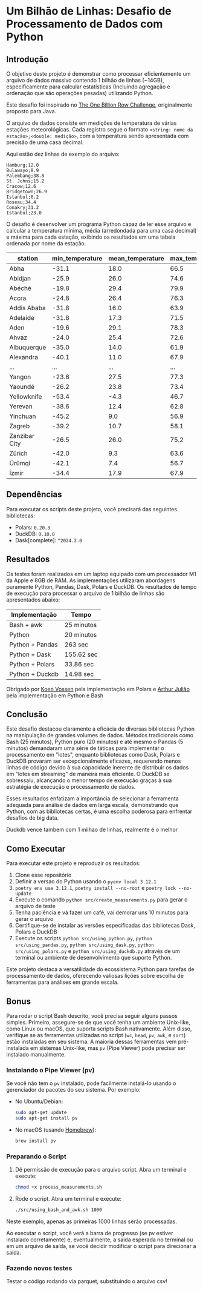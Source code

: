 # Um Bilhão de Linhas: Desafio de Processamento de Dados com Python

## Introdução

O objetivo deste projeto é demonstrar como processar eficientemente um arquivo de dados massivo contendo 1 bilhão de linhas (~14GB), especificamente para calcular estatísticas (Incluindo agregação e ordenação que são operações pesadas) utilizando Python. 

Este desafio foi inspirado no [The One Billion Row Challenge](https://github.com/gunnarmorling/1brc), originalmente proposto para Java.

O arquivo de dados consiste em medições de temperatura de várias estações meteorológicas. Cada registro segue o formato `<string: nome da estação>;<double: medição>`, com a temperatura sendo apresentada com precisão de uma casa decimal.

Aqui estão dez linhas de exemplo do arquivo:

```
Hamburg;12.0
Bulawayo;8.9
Palembang;38.8
St. Johns;15.2
Cracow;12.6
Bridgetown;26.9
Istanbul;6.2
Roseau;34.4
Conakry;31.2
Istanbul;23.0
```

O desafio é desenvolver um programa Python capaz de ler esse arquivo e calcular a temperatura mínima, média (arredondada para uma casa decimal) e máxima para cada estação, exibindo os resultados em uma tabela ordenada por nome da estação.

| station      | min_temperature | mean_temperature | max_temperature |
|--------------|-----------------|------------------|-----------------|
| Abha         | -31.1           | 18.0             | 66.5            |
| Abidjan      | -25.9           | 26.0             | 74.6            |
| Abéché       | -19.8           | 29.4             | 79.9            |
| Accra        | -24.8           | 26.4             | 76.3            |
| Addis Ababa  | -31.8           | 16.0             | 63.9            |
| Adelaide     | -31.8           | 17.3             | 71.5            |
| Aden         | -19.6           | 29.1             | 78.3            |
| Ahvaz        | -24.0           | 25.4             | 72.6            |
| Albuquerque  | -35.0           | 14.0             | 61.9            |
| Alexandra    | -40.1           | 11.0             | 67.9            |
| ...          | ...             | ...              | ...             |
| Yangon       | -23.6           | 27.5             | 77.3            |
| Yaoundé      | -26.2           | 23.8             | 73.4            |
| Yellowknife  | -53.4           | -4.3             | 46.7            |
| Yerevan      | -38.6           | 12.4             | 62.8            |
| Yinchuan     | -45.2           | 9.0              | 56.9            |
| Zagreb       | -39.2           | 10.7             | 58.1            |
| Zanzibar City| -26.5           | 26.0             | 75.2            |
| Zürich       | -42.0           | 9.3              | 63.6            |
| Ürümqi       | -42.1           | 7.4              | 56.7            |
| İzmir        | -34.4           | 17.9             | 67.9            |

## Dependências

Para executar os scripts deste projeto, você precisará das seguintes bibliotecas:

* Polars: `0.20.3`
* DuckDB: `0.10.0`
* Dask[complete]: `^2024.2.0`

## Resultados

Os testes foram realizados em um laptop equipado com um processador M1 da Apple e 8GB de RAM. As implementações utilizaram abordagens puramente Python, Pandas, Dask, Polars e DuckDB. Os resultados de tempo de execução para processar o arquivo de 1 bilhão de linhas são apresentados abaixo:

| Implementação | Tempo |
| --- | --- |
| Bash + awk | 25 minutos |
| Python | 20 minutos |
| Python + Pandas | 263 sec |
| Python + Dask | 155.62 sec  |
| Python + Polars | 33.86 sec |
| Python + Duckdb | 14.98 sec |

Obrigado por [Koen Vossen](https://github.com/koenvo) pela implementação em Polars e [Arthur Julião](https://github.com/ArthurJ) pela implementação em Python e Bash 

## Conclusão

Este desafio destacou claramente a eficácia de diversas bibliotecas Python na manipulação de grandes volumes de dados. Métodos tradicionais como Bash (25 minutos), Python puro (20 minutos) e até mesmo o Pandas (5 minutos) demandaram uma série de táticas para implementar o processamento em "lotes", enquanto bibliotecas como Dask, Polars e DuckDB provaram ser excepcionalmente eficazes, requerendo menos linhas de código devido à sua capacidade inerente de distribuir os dados em "lotes em streaming" de maneira mais eficiente. O DuckDB se sobressaiu, alcançando o menor tempo de execução graças à sua estratégia de execução e processamento de dados.

Esses resultados enfatizam a importância de selecionar a ferramenta adequada para análise de dados em larga escala, demonstrando que Python, com as bibliotecas certas, é uma escolha poderosa para enfrentar desafios de big data.

Duckdb vence tambem com 1 milhao de linhas, realmente é o melhor

## Como Executar

Para executar este projeto e reproduzir os resultados:

1. Clone esse repositório
2. Definir a versao do Python usando o `pyenv local 3.12.1`
2. `poetry env use 3.12.1`, `poetry install --no-root` e `poetry lock --no-update`
3. Execute o comando `python src/create_measurements.py` para gerar o arquivo de teste
4. Tenha paciência e vá fazer um café, vai demorar uns 10 minutos para gerar o arquivo
5. Certifique-se de instalar as versões especificadas das bibliotecas Dask, Polars e DuckDB
6. Execute os scripts `python src/using_python.py`, `python src/using_pandas.py`, `python src/using_dask.py`, `python src/using_polars.py` e `python src/using_duckdb.py` através de um terminal ou ambiente de desenvolvimento que suporte Python.

Este projeto destaca a versatilidade do ecossistema Python para tarefas de processamento de dados, oferecendo valiosas lições sobre escolha de ferramentas para análises em grande escala.

## Bonus

Para rodar o script Bash descrito, você precisa seguir alguns passos simples. Primeiro, assegure-se de que você tenha um ambiente Unix-like, como Linux ou macOS, que suporta scripts Bash nativamente. Além disso, verifique se as ferramentas utilizadas no script (`wc`, `head`, `pv`, `awk`, e `sort`) estão instaladas em seu sistema. A maioria dessas ferramentas vem pré-instalada em sistemas Unix-like, mas `pv` (Pipe Viewer) pode precisar ser instalado manualmente.

### Instalando o Pipe Viewer (pv)

Se você não tem o `pv` instalado, pode facilmente instalá-lo usando o gerenciador de pacotes do seu sistema. Por exemplo:

* No Ubuntu/Debian:
    
    ```bash
    sudo apt-get update
    sudo apt-get install pv
    ```
    
* No macOS (usando [Homebrew](https://brew.sh/)):
    
    ```bash
    brew install pv
    ```
    
### Preparando o Script

1. Dê permissão de execução para o arquivo script. Abra um terminal e execute:
    
    ```bash
    chmod +x process_measurements.sh
    ```

2. Rode o script. Abra um terminal e execute:
   
   ```bash
   ./src/using_bash_and_awk.sh 1000
   ```

Neste exemplo, apenas as primeiras 1000 linhas serão processadas.

Ao executar o script, você verá a barra de progresso (se pv estiver instalado corretamente) e, eventualmente, a saída esperada no terminal ou em um arquivo de saída, se você decidir modificar o script para direcionar a saída.

### Fazendo novos testes 

Testar o código rodando via parquet, substituindo o arquivo csv!